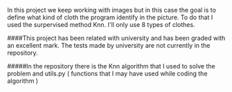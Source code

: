 In this project we keep working with images but in this case the goal is to define what kind of cloth the program identify in the picture. To do that I used the surpervised method Knn. I'll only use 8 types of clothes.


####This project has been related with university and has been graded with an excellent mark. The tests made by university are not currently in the repository.

#####In the repository there is the Knn algorithm that I used to solve the problem and utils.py ( functions that I may have used while coding the algorithm ) 
